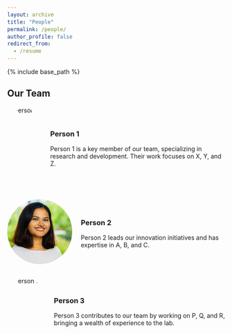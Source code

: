 ```yaml
---
layout: archive
title: "People"
permalink: /people/
author_profile: false
redirect_from:
  - /resume
---
```


{% include base_path %}

## Our Team

<!-- Person 1 -->
<div style="display: flex; align-items: center; margin-bottom: 30px;">
  <img src="/images/profile.jpg" alt="Person 1" style="width: 150px; height: 184px; border-radius: 50%; margin-right: 20px;">
  <div>
    <h3>Person 1</h3>
    <p>Person 1 is a key member of our team, specializing in research and development. Their work focuses on X, Y, and Z.</p>
  </div>
</div>

<!-- Person 2 -->
<div style="display: flex; align-items: center; margin-bottom: 30px;">
  <img src="/images/headshot_NT.jpg" alt="Person 2" style="width: 150px; height: 150px; border-radius: 50%; margin-right: 20px;">
  <div>
    <h3>Person 2</h3>
    <p>Person 2 leads our innovation initiatives and has expertise in A, B, and C.</p>
  </div>
</div>

<!-- Person 3 -->
<div style="display: flex; align-items: center; margin-bottom: 30px;">
  <img src="/files/headshots/person3.jpg" alt="Person 3" style="width: 150px; height: 150px; border-radius: 50%; margin-right: 20px;">
  <div>
    <h3>Person 3</h3>
    <p>Person 3 contributes to our team by working on P, Q, and R, bringing a wealth of experience to the lab.</p>
  </div>
</div>
